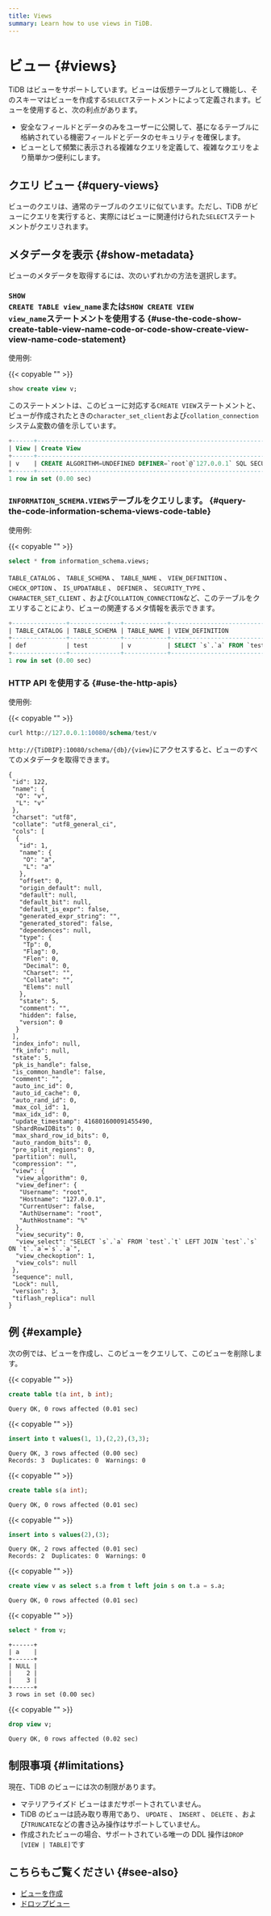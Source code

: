 ```yaml
---
title: Views
summary: Learn how to use views in TiDB.
---
```


# ビュー {#views}

TiDB はビューをサポートしています。ビューは仮想テーブルとして機能し、そのスキーマはビューを作成する`SELECT`ステートメントによって定義されます。ビューを使用すると、次の利点があります。

-   安全なフィールドとデータのみをユーザーに公開して、基になるテーブルに格納されている機密フィールドとデータのセキュリティを確保します。
-   ビューとして頻繁に表示される複雑なクエリを定義して、複雑なクエリをより簡単かつ便利にします。

## クエリ ビュー {#query-views}

ビューのクエリは、通常のテーブルのクエリに似ています。ただし、TiDB がビューにクエリを実行すると、実際にはビューに関連付けられた`SELECT`ステートメントがクエリされます。

## メタデータを表示 {#show-metadata}

ビューのメタデータを取得するには、次のいずれかの方法を選択します。

### <code>SHOW CREATE TABLE view_name</code>または<code>SHOW CREATE VIEW view_name</code>ステートメントを使用する {#use-the-code-show-create-table-view-name-code-or-code-show-create-view-view-name-code-statement}

使用例:

{{< copyable "" >}}

```sql
show create view v;
```

このステートメントは、このビューに対応する`CREATE VIEW`ステートメントと、ビューが作成されたときの`character_set_client`および`collation_connection`システム変数の値を示しています。

```sql
+------+---------------------------------------------------------------------------------------------------------------------------------------------------------------------+----------------------+----------------------+
| View | Create View                                                                                                                                                         | character_set_client | collation_connection |
+------+---------------------------------------------------------------------------------------------------------------------------------------------------------------------+----------------------+----------------------+
| v    | CREATE ALGORITHM=UNDEFINED DEFINER=`root`@`127.0.0.1` SQL SECURITY DEFINER VIEW `v` (`a`) AS SELECT `s`.`a` FROM `test`.`t` LEFT JOIN `test`.`s` ON `t`.`a`=`s`.`a` | utf8                 | utf8_general_ci      |
+------+---------------------------------------------------------------------------------------------------------------------------------------------------------------------+----------------------+----------------------+
1 row in set (0.00 sec)
```

### <code>INFORMATION_SCHEMA.VIEWS</code>テーブルをクエリします。 {#query-the-code-information-schema-views-code-table}

使用例:

{{< copyable "" >}}

```sql
select * from information_schema.views;
```

`TABLE_CATALOG` 、 `TABLE_SCHEMA` 、 `TABLE_NAME` 、 `VIEW_DEFINITION` 、 `CHECK_OPTION` 、 `IS_UPDATABLE` 、 `DEFINER` 、 `SECURITY_TYPE` 、 `CHARACTER_SET_CLIENT` 、および`COLLATION_CONNECTION`など、このテーブルをクエリすることにより、ビューの関連するメタ情報を表示できます。

```sql
+---------------+--------------+------------+------------------------------------------------------------------------+--------------+--------------+----------------+---------------+----------------------+----------------------+
| TABLE_CATALOG | TABLE_SCHEMA | TABLE_NAME | VIEW_DEFINITION                                                        | CHECK_OPTION | IS_UPDATABLE | DEFINER        | SECURITY_TYPE | CHARACTER_SET_CLIENT | COLLATION_CONNECTION |
+---------------+--------------+------------+------------------------------------------------------------------------+--------------+--------------+----------------+---------------+----------------------+----------------------+
| def           | test         | v          | SELECT `s`.`a` FROM `test`.`t` LEFT JOIN `test`.`s` ON `t`.`a`=`s`.`a` | CASCADED     | NO           | root@127.0.0.1 | DEFINER       | utf8                 | utf8_general_ci      |
+---------------+--------------+------------+------------------------------------------------------------------------+--------------+--------------+----------------+---------------+----------------------+----------------------+
1 row in set (0.00 sec)
```

### HTTP API を使用する {#use-the-http-apis}

使用例:

{{< copyable "" >}}

```sql
curl http://127.0.0.1:10080/schema/test/v
```

`http://{TiDBIP}:10080/schema/{db}/{view}`にアクセスすると、ビューのすべてのメタデータを取得できます。

```
{
 "id": 122,
 "name": {
  "O": "v",
  "L": "v"
 },
 "charset": "utf8",
 "collate": "utf8_general_ci",
 "cols": [
  {
   "id": 1,
   "name": {
    "O": "a",
    "L": "a"
   },
   "offset": 0,
   "origin_default": null,
   "default": null,
   "default_bit": null,
   "default_is_expr": false,
   "generated_expr_string": "",
   "generated_stored": false,
   "dependences": null,
   "type": {
    "Tp": 0,
    "Flag": 0,
    "Flen": 0,
    "Decimal": 0,
    "Charset": "",
    "Collate": "",
    "Elems": null
   },
   "state": 5,
   "comment": "",
   "hidden": false,
   "version": 0
  }
 ],
 "index_info": null,
 "fk_info": null,
 "state": 5,
 "pk_is_handle": false,
 "is_common_handle": false,
 "comment": "",
 "auto_inc_id": 0,
 "auto_id_cache": 0,
 "auto_rand_id": 0,
 "max_col_id": 1,
 "max_idx_id": 0,
 "update_timestamp": 416801600091455490,
 "ShardRowIDBits": 0,
 "max_shard_row_id_bits": 0,
 "auto_random_bits": 0,
 "pre_split_regions": 0,
 "partition": null,
 "compression": "",
 "view": {
  "view_algorithm": 0,
  "view_definer": {
   "Username": "root",
   "Hostname": "127.0.0.1",
   "CurrentUser": false,
   "AuthUsername": "root",
   "AuthHostname": "%"
  },
  "view_security": 0,
  "view_select": "SELECT `s`.`a` FROM `test`.`t` LEFT JOIN `test`.`s` ON `t`.`a`=`s`.`a`",
  "view_checkoption": 1,
  "view_cols": null
 },
 "sequence": null,
 "Lock": null,
 "version": 3,
 "tiflash_replica": null
}
```

## 例 {#example}

次の例では、ビューを作成し、このビューをクエリして、このビューを削除します。

{{< copyable "" >}}

```sql
create table t(a int, b int);
```

```
Query OK, 0 rows affected (0.01 sec)
```

{{< copyable "" >}}

```sql
insert into t values(1, 1),(2,2),(3,3);
```

```
Query OK, 3 rows affected (0.00 sec)
Records: 3  Duplicates: 0  Warnings: 0
```

{{< copyable "" >}}

```sql
create table s(a int);
```

```
Query OK, 0 rows affected (0.01 sec)
```

{{< copyable "" >}}

```sql
insert into s values(2),(3);
```

```
Query OK, 2 rows affected (0.01 sec)
Records: 2  Duplicates: 0  Warnings: 0
```

{{< copyable "" >}}

```sql
create view v as select s.a from t left join s on t.a = s.a;
```

```
Query OK, 0 rows affected (0.01 sec)
```

{{< copyable "" >}}

```sql
select * from v;
```

```
+------+
| a    |
+------+
| NULL |
|    2 |
|    3 |
+------+
3 rows in set (0.00 sec)
```

{{< copyable "" >}}

```sql
drop view v;
```

```
Query OK, 0 rows affected (0.02 sec)
```

## 制限事項 {#limitations}

現在、TiDB のビューには次の制限があります。

-   マテリアライズド ビューはまだサポートされていません。
-   TiDB のビューは読み取り専用であり、 `UPDATE` 、 `INSERT` 、 `DELETE` 、および`TRUNCATE`などの書き込み操作はサポートしていません。
-   作成されたビューの場合、サポートされている唯一の DDL 操作は`DROP [VIEW | TABLE]`です

## こちらもご覧ください {#see-also}

-   [ビューを作成](/sql-statements/sql-statement-create-view.md)
-   [ドロップビュー](/sql-statements/sql-statement-drop-view.md)
